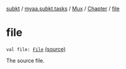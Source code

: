 [subkt](../../../index.md) / [myaa.subkt.tasks](../../index.md) / [Mux](../index.md) / [Chapter](index.md) / [file](./file.md)

# file

`val file: `[`File`](https://docs.oracle.com/javase/9/docs/api/java/io/File.html) [(source)](https://github.com/Myaamori/SubKt/blob/0.1.10/src/main/kotlin/myaa/subkt/tasks/muxtask.kt#L459)

The source file.

